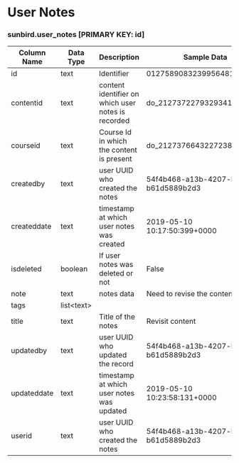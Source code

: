 # User Notes

### sunbird.user\_notes \[PRIMARY KEY: id]

<table><thead><tr><th width="166.33333333333331">Column Name</th><th width="126">Data Type</th><th>Description</th><th>Sample Data</th></tr></thead><tbody><tr><td>id</td><td>text</td><td>Identifier</td><td>0127589083239956481071</td></tr><tr><td>contentid</td><td>text</td><td>content identifier on which user notes is recorded</td><td>do_21273722793293414414343</td></tr><tr><td>courseid</td><td>text</td><td>Course Id in which the content is present</td><td>do_21273766432272384014646</td></tr><tr><td>createdby</td><td>text</td><td>user UUID who created the notes</td><td>54f4b468-a13b-4207-bbb1-b61d5889b2d3</td></tr><tr><td>createddate</td><td>text</td><td>timestamp at which user notes was created</td><td>2019-05-10 10:17:50:399+0000</td></tr><tr><td>isdeleted</td><td>boolean</td><td>If user notes was deleted or not</td><td>False</td></tr><tr><td>note</td><td>text</td><td>notes data</td><td>Need to revise the content</td></tr><tr><td>tags</td><td>list&#x3C;text></td><td></td><td></td></tr><tr><td>title</td><td>text</td><td>Title of the notes</td><td>Revisit content</td></tr><tr><td>updatedby</td><td>text</td><td>user UUID who updated the record</td><td>54f4b468-a13b-4207-bbb1-b61d5889b2d3</td></tr><tr><td>updateddate</td><td>text</td><td>timestamp at which user notes was updated</td><td>2019-05-10 10:23:58:131+0000</td></tr><tr><td>userid</td><td>text</td><td>user UUID who created the notes</td><td>54f4b468-a13b-4207-bbb1-b61d5889b2d3</td></tr></tbody></table>

